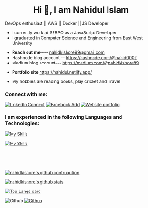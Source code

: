 ### <h1 align="center">Hi 👋, I am Nahidul Islam </h1>
DevOps enthusiast || AWS || Docker || JS Developer  <br>
* I currently work at SEBPO as a JavaScript Developer
* I graduated in Computer Science and Engineering from East West University
- <strong>Reach out me----  </strong> nahidkishore99@gmail.com
- Hashnode blog account -- https://hashnode.com/@nahid0002
- Medium blog account--- https://medium.com/@nahidkishore99
- <p> <strong>Portfolio site </strong> <a href="https://nahidul.netlify.app/" target="_blank"> https://nahidul.netlify.app/ </a></p>
* My hobbies are reading books, play cricket and Travel
### Connect with me:
[![LinkedIn Connect](https://img.shields.io/badge/%20-Connect-black?color=14171A&labelColor=212121&logo=linkedin&logoColor=ffffff)](https://www.linkedin.com/in/nahid099/) 
[![Facebook Add](https://img.shields.io/badge/%20-Follow-black?color=14171A&labelColor=1976d2&logo=facebook&logoColor=ffffff)](https://www.facebook.com/nahid.kishore/)
[![Website portfolio](https://img.shields.io/badge/%20-Follow-black?color=14171A&labelColor=1976d2&logo=website&logoColor=ffffff)](https://nahidul.netlify.app/)
<br/>
### I am experienced in the following Languages and Technologies:
[![My Skills](https://skillicons.dev/icons?i=js,react,nodejs,express,aws,docker,kubernetes,git,ansible,jenkins,redux,tailwind,materialui,mongodb,mysql&perline=8&theme=dark)](https://skillicons.dev)

[![My Skills](https://skillicons.dev/icons?i=c,py,firebase,vscode,powershell,bash,postman,netlify,heroku,gitlab,nginx&perline=8&theme=dark)](https://skillicons.dev)
 
 
 <!--
<p align="center">
  <a href="https://skillicons.dev">
    <img src="https://skillicons.dev/icons?i=js,react,nodejs,express,aws,docker,kubernetes,git,ansible,jenkins,redux,tailwind,materialui,mongodb,mysql &theme=dark" />
  </a>
</p>
<p align="center">
  <a href="https://skillicons.dev">
    <img src="https://skillicons.dev/icons?i=c,py,firebase,git,vscode,powershell,bash,postman,netlify,heroku,gitlab,nginx," />
  </a>
</p>
-->
<br />
<br/>
<br/>

[![nahidkishore's github contrubution](https://github-readme-streak-stats.herokuapp.com/?user=nahidkishore&show_icons=true&theme=synthwave)](https://github.com/nahidkishore)


[![nahidkishore's github stats](https://github-readme-stats.vercel.app/api?username=nahidkishore&show_icons=true&theme=cobalt)](https://github.com/nahidkishore/github-readme-stats)

[![Top Langs card](https://github-readme-stats.vercel.app/api/top-langs/?username=nahidkishore&card_width=550&show_icons=true&theme=radical&layout=compact&langs_count=20)](https://github.com/nahidkishore)



![Github](https://visitor-badge.laobi.icu/badge?page_id=nahidkishore)
[![Github](https://img.shields.io/github/followers/nahidkishore?label=Follow&style=social)](https://github.com/nahidkishore)


